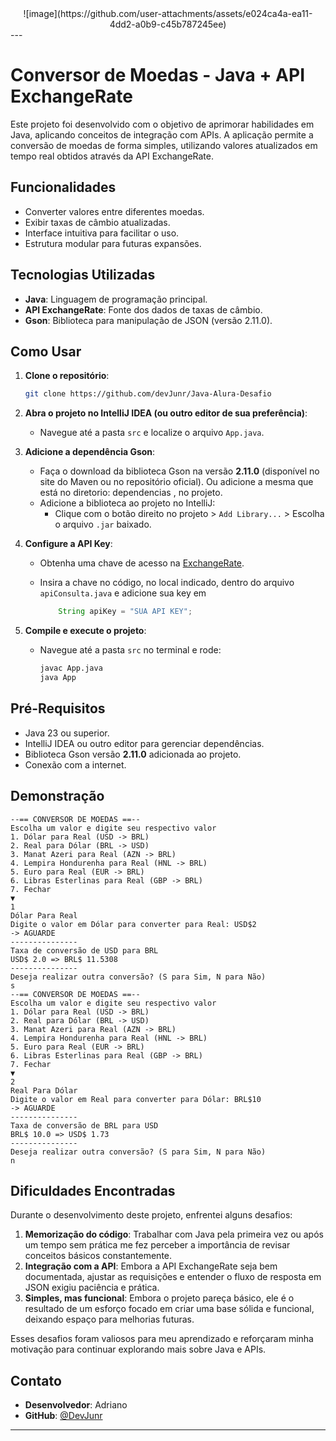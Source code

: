 <center>
![image](https://github.com/user-attachments/assets/e024ca4a-ea11-4dd2-a0b9-c45b787245ee)
</center>
---

# **Conversor de Moedas - Java + API ExchangeRate**

Este projeto foi desenvolvido com o objetivo de aprimorar habilidades em Java, aplicando conceitos de integração com APIs. A aplicação permite a conversão de moedas de forma simples, utilizando valores atualizados em tempo real obtidos através da API ExchangeRate.

## **Funcionalidades**  

- Converter valores entre diferentes moedas.  
- Exibir taxas de câmbio atualizadas.  
- Interface intuitiva para facilitar o uso.  
- Estrutura modular para futuras expansões.  

## **Tecnologias Utilizadas**  

- **Java**: Linguagem de programação principal.  
- **API ExchangeRate**: Fonte dos dados de taxas de câmbio.  
- **Gson**: Biblioteca para manipulação de JSON (versão 2.11.0).  

## **Como Usar**  

1. **Clone o repositório**:  

   ```bash  
   git clone https://github.com/devJunr/Java-Alura-Desafio
   ```

2. **Abra o projeto no IntelliJ IDEA (ou outro editor de sua preferência)**:  

   - Navegue até a pasta `src` e localize o arquivo `App.java`.  

3. **Adicione a dependência Gson**:  

   - Faça o download da biblioteca Gson na versão **2.11.0** (disponível no site do Maven ou no repositório oficial). Ou adicione a mesma que está no diretorio: dependencias , no projeto.  
   - Adicione a biblioteca ao projeto no IntelliJ:  
     - Clique com o botão direito no projeto > `Add Library...` > Escolha o arquivo `.jar` baixado.

4. **Configure a API Key**:  

   - Obtenha uma chave de acesso na [ExchangeRate](https://www.exchangerate-api.com).  

   - Insira a chave no código, no local indicado, dentro do arquivo `apiConsulta.java` e adicione sua key em 

     ```java
         String apiKey = "SUA API KEY";
     ```

5. **Compile e execute o projeto**:  

   - Navegue até a pasta `src` no terminal e rode:  

     ```bash  
     javac App.java  
     java App  
     ```

## **Pré-Requisitos**  

- Java 23 ou superior.  
- IntelliJ IDEA ou outro editor para gerenciar dependências.  
- Biblioteca Gson versão **2.11.0** adicionada ao projeto.  
- Conexão com a internet.  

## **Demonstração**  

```  
--== CONVERSOR DE MOEDAS ==--  
Escolha um valor e digite seu respectivo valor  
1. Dólar para Real (USD -> BRL)  
2. Real para Dólar (BRL -> USD)  
3. Manat Azeri para Real (AZN -> BRL)  
4. Lempira Hondurenha para Real (HNL -> BRL)  
5. Euro para Real (EUR -> BRL)  
6. Libras Esterlinas para Real (GBP -> BRL)  
7. Fechar  
▼  
1  
Dólar Para Real  
Digite o valor em Dólar para converter para Real: USD$2  
-> AGUARDE  
​---------------  
Taxa de conversão de USD para BRL  
USD$ 2.0 => BRL$ 11.5308  
​---------------  
Deseja realizar outra conversão? (S para Sim, N para Não)  
s  
--== CONVERSOR DE MOEDAS ==--  
Escolha um valor e digite seu respectivo valor  
1. Dólar para Real (USD -> BRL)  
2. Real para Dólar (BRL -> USD)  
3. Manat Azeri para Real (AZN -> BRL)  
4. Lempira Hondurenha para Real (HNL -> BRL)  
5. Euro para Real (EUR -> BRL)  
6. Libras Esterlinas para Real (GBP -> BRL)  
7. Fechar  
▼  
2  
Real Para Dólar  
Digite o valor em Real para converter para Dólar: BRL$10  
-> AGUARDE  
​---------------  
Taxa de conversão de BRL para USD  
BRL$ 10.0 => USD$ 1.73  
​---------------  
Deseja realizar outra conversão? (S para Sim, N para Não)  
n  
```

## **Dificuldades Encontradas**  

Durante o desenvolvimento deste projeto, enfrentei alguns desafios:  
1. **Memorização do código**: Trabalhar com Java pela primeira vez ou após um tempo sem prática me fez perceber a importância de revisar conceitos básicos constantemente.  
2. **Integração com a API**: Embora a API ExchangeRate seja bem documentada, ajustar as requisições e entender o fluxo de resposta em JSON exigiu paciência e prática.  
3. **Simples, mas funcional**: Embora o projeto pareça básico, ele é o resultado de um esforço focado em criar uma base sólida e funcional, deixando espaço para melhorias futuras.  

Esses desafios foram valiosos para meu aprendizado e reforçaram minha motivação para continuar explorando mais sobre Java e APIs.  



## **Contato**  

- **Desenvolvedor**: Adriano  
- **GitHub**: [@DevJunr](https://github.com/devjunr)  

---


